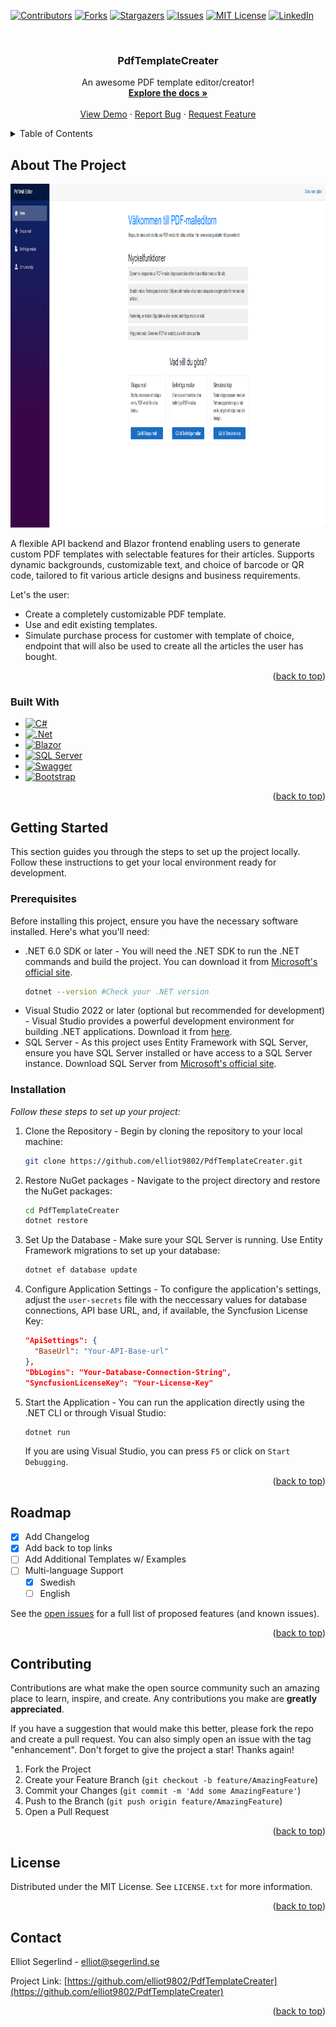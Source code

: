 <!-- Improved compatibility of back to top link: See: https://github.com/elliot9802/PdfTemplateCreater/pull/73 -->
<a name="readme-top"></a>
<!--
*** Thanks for checking out the PdfTemplateCreater. If you have a suggestion
*** that would make this better, please fork the repo and create a pull request
*** or simply open an issue with the tag "enhancement".
*** Don't forget to give the project a star!
*** Thanks again! Now go create something AMAZING! :D
-->



<!-- PROJECT SHIELDS -->
<!--
*** I'm using markdown "reference style" links for readability.
*** Reference links are enclosed in brackets [ ] instead of parentheses ( ).
*** See the bottom of this document for the declaration of the reference variables
*** for contributors-url, forks-url, etc. This is an optional, concise syntax you may use.
*** https://www.markdownguide.org/basic-syntax/#reference-style-links
-->
[![Contributors][contributors-shield]][contributors-url]
[![Forks][forks-shield]][forks-url]
[![Stargazers][stars-shield]][stars-url]
[![Issues][issues-shield]][issues-url]
[![MIT License][license-shield]][license-url]
[![LinkedIn][linkedin-shield]][linkedin-url]




<br />
<div align="center">
  <!-- PROJECT LOGO 
  <a href="https://github.com/elliot9802/PdfTemplateCreater">
    <img src="https://github.com/elliot9802/PdfTemplateCreater/blob/master/PdfTemplateDesigner.png" alt="Logo" width="80" height="80">
  </a>
-->
  <h3 align="center">PdfTemplateCreater</h3>

  <p align="center">
    An awesome PDF template editor/creator!
    <br />
    <a href="https://github.com/elliot9802/PdfTemplateCreater"><strong>Explore the docs »</strong></a>
    <br />
    <br />
    <a href="https://www.youtube.com/watch?v=QNHl4DZ5vtY">View Demo</a>
    ·
    <a href="https://github.com/elliot9802/PdfTemplateCreater/issues/new?labels=bug&template=bug-report---.md">Report Bug</a>
    ·
    <a href="https://github.com/elliot9802/PdfTemplateCreater/issues/new?labels=enhancement&template=feature-request---.md">Request Feature</a>
  </p>
</div>



<!-- TABLE OF CONTENTS -->
<details>
  <summary>Table of Contents</summary>
  <ol>
    <li>
      <a href="#about-the-project">About The Project</a>
      <ul>
        <li><a href="#built-with">Built With</a></li>
      </ul>
    </li>
    <li>
      <a href="#getting-started">Getting Started</a>
      <ul>
        <li><a href="#prerequisites">Prerequisites</a></li>
        <li><a href="#installation">Installation</a></li>
      </ul>
    </li>
    <!--<li><a href="#usage">Usage</a></li>-->
    <li><a href="#roadmap">Roadmap</a></li>
    <li><a href="#contributing">Contributing</a></li>
    <li><a href="#license">License</a></li>
    <li><a href="#contact">Contact</a></li>
   <!-- <li><a href="#acknowledgments">Acknowledgments</a></li>-->
  </ol>
</details>



<!-- ABOUT THE PROJECT -->
## About The Project
<a href="https://github.com/elliot9802/PdfTemplateCreater">
    <img src="https://github.com/elliot9802/PdfTemplateCreater/blob/master/PdfTemplateDesigner.png" alt="Logo" width="950" height="550">
</a>

A flexible API backend and Blazor frontend enabling users to generate custom PDF templates with selectable features for their articles. Supports dynamic backgrounds, customizable text, and choice of barcode or QR code, tailored to fit various article designs and business requirements.

Let's the user:
* Create a completely customizable PDF template.
* Use and edit existing templates.
* Simulate purchase process for customer with template of choice, endpoint that will also be used to create all the articles the user has bought.

<p align="right">(<a href="#readme-top">back to top</a>)</p>



### Built With

* [![C#][C#]][C#-url]
* [![.Net][.Net]][.Net-url]
* [![Blazor][Blazor]][Blazor-url]
* [![SQL Server][SQL Server]][SQLServer-url]
* [![Swagger][Swagger]][Swagger-url]
* [![Bootstrap][Bootstrap.com]][Bootstrap-url]

<p align="right">(<a href="#readme-top">back to top</a>)</p>



<!-- GETTING STARTED -->
## Getting Started

This section guides you through the steps to set up the project locally. Follow these instructions to get your local environment ready for development.

### Prerequisites
Before installing this project, ensure you have the necessary software installed. Here's what you'll need:

* .NET 6.0 SDK or later - You will need the .NET SDK to run the .NET commands and build the project. You can download it from [Microsoft's official site](https://dotnet.microsoft.com/en-us/download).
  ```sh
  dotnet --version #Check your .NET version
  ```
* Visual Studio 2022 or later (optional but recommended for development) - Visual Studio provides a powerful development environment for building .NET applications. Download it from [here](https://visualstudio.microsoft.com/downloads/).
* SQL Server - As this project uses Entity Framework with SQL Server, ensure you have SQL Server installed or have access to a SQL Server instance. Download SQL Server from [Microsoft's official site](https://www.microsoft.com/en-us/sql-server/sql-server-downloads).

### Installation

_Follow these steps to set up your project:_

1. Clone the Repository - Begin by cloning the repository to your local machine:
   ```sh
   git clone https://github.com/elliot9802/PdfTemplateCreater.git
   ```
2. Restore NuGet packages - Navigate to the project directory and restore the NuGet packages:
   ```sh
   cd PdfTemplateCreater
   dotnet restore
   ```
3. Set Up the Database - Make sure your SQL Server is running. Use Entity Framework migrations to set up your database:
   ```sh
   dotnet ef database update
   ```
4. Configure Application Settings - To configure the application's settings, adjust the `user-secrets` file with the neccessary values for database connections, API base URL, and, if available, the Syncfusion License Key:
   ```json
   "ApiSettings": {
     "BaseUrl": "Your-API-Base-url"
   },
   "DbLogins": "Your-Database-Connection-String",
   "SyncfusionLicenseKey": "Your-License-Key"
   ```
5. Start the Application - You can run the application directly using the .NET CLI or through Visual Studio:
   ```sh
   dotnet run
   ```
   If you are using Visual Studio, you can press `F5` or click on `Start Debugging`.

<p align="right">(<a href="#readme-top">back to top</a>)</p>



<!-- USAGE EXAMPLES
## Usage

Use this space to show useful examples of how a project can be used. Additional screenshots, code examples and demos work well in this space. You may also link to more resources.

_For more examples, please refer to the [Documentation](https://example.com)_

<p align="right">(<a href="#readme-top">back to top</a>)</p>
-->


<!-- ROADMAP -->
## Roadmap

- [x] Add Changelog
- [x] Add back to top links
- [ ] Add Additional Templates w/ Examples
- [ ] Multi-language Support
    - [x] Swedish
    - [ ] English

See the [open issues](https://github.com/elliot9802/PdfTemplateCreater/issues) for a full list of proposed features (and known issues).

<p align="right">(<a href="#readme-top">back to top</a>)</p>



<!-- CONTRIBUTING -->
## Contributing

Contributions are what make the open source community such an amazing place to learn, inspire, and create. Any contributions you make are **greatly appreciated**.

If you have a suggestion that would make this better, please fork the repo and create a pull request. You can also simply open an issue with the tag "enhancement".
Don't forget to give the project a star! Thanks again!

1. Fork the Project
2. Create your Feature Branch (`git checkout -b feature/AmazingFeature`)
3. Commit your Changes (`git commit -m 'Add some AmazingFeature'`)
4. Push to the Branch (`git push origin feature/AmazingFeature`)
5. Open a Pull Request

<p align="right">(<a href="#readme-top">back to top</a>)</p>



<!-- LICENSE -->
## License

Distributed under the MIT License. See `LICENSE.txt` for more information.

<p align="right">(<a href="#readme-top">back to top</a>)</p>



<!-- CONTACT -->
## Contact

Elliot Segerlind - elliot@segerlind.se

Project Link: [https://github.com/elliot9802/PdfTemplateCreater](https://github.com/elliot9802/PdfTemplateCreater)

<p align="right">(<a href="#readme-top">back to top</a>)</p>


<!-- ACKNOWLEDGMENTS 
## Acknowledgments

Use this space to list resources you find helpful and would like to give credit to. I've included a few of my favorites to kick things off!

* [Choose an Open Source License](https://choosealicense.com)
* [GitHub Emoji Cheat Sheet](https://www.webpagefx.com/tools/emoji-cheat-sheet)
* [Malven's Flexbox Cheatsheet](https://flexbox.malven.co/)
* [Malven's Grid Cheatsheet](https://grid.malven.co/)
* [Img Shields](https://shields.io)
* [GitHub Pages](https://pages.github.com)
* [Font Awesome](https://fontawesome.com)
* [React Icons](https://react-icons.github.io/react-icons/search)

<p align="right">(<a href="#readme-top">back to top</a>)</p>
-->


<!-- MARKDOWN LINKS & IMAGES -->
<!-- https://www.markdownguide.org/basic-syntax/#reference-style-links -->
[contributors-shield]: https://img.shields.io/github/contributors/elliot9802/PdfTemplateCreater.svg?style=for-the-badge
[contributors-url]: https://github.com/elliot9802/PdfTemplateCreater/graphs/contributors
[forks-shield]: https://img.shields.io/github/forks/elliot9802/PdfTemplateCreater.svg?style=for-the-badge
[forks-url]: https://github.com/elliot9802/PdfTemplateCreater/network/members
[stars-shield]: https://img.shields.io/github/stars/elliot9802/PdfTemplateCreater.svg?style=for-the-badge
[stars-url]: https://github.com/elliot9802/PdfTemplateCreater/stargazers
[issues-shield]: https://img.shields.io/github/issues/elliot9802/PdfTemplateCreater.svg?style=for-the-badge
[issues-url]: https://github.com/elliot9802/PdfTemplateCreater/issues
[license-shield]: https://img.shields.io/github/license/elliot9802/PdfTemplateCreater.svg?style=for-the-badge
[license-url]: https://github.com/elliot9802/PdfTemplateCreater/blob/master/LICENSE.txt
[linkedin-shield]: https://img.shields.io/badge/-LinkedIn-black.svg?style=for-the-badge&logo=linkedin&colorB=555
[linkedin-url]: https://www.linkedin.com/in/elliot-segerlind-8085568b/
[product-screenshot]: images/screenshot.png
[.Net]: https://img.shields.io/badge/.NET-5C2D91?style=for-the-badge&logo=.net&logoColor=white
[.Net-url]: https://learn.microsoft.com/sv-se/dotnet/welcome
[Blazor]: https://img.shields.io/badge/blazor-%235C2D91.svg?style=for-the-badge&logo=blazor&logoColor=white
[Blazor-url]: https://reactjs.org/
[Vue.js]: https://img.shields.io/badge/Vue.js-35495E?style=for-the-badge&logo=vuedotjs&logoColor=4FC08D
[Vue-url]: https://vuejs.org/
[C#]: https://img.shields.io/badge/c%23-%23239120.svg?style=for-the-badge&logo=csharp&logoColor=white
[C#-url]: https://svelte.dev/
[SQL Server]: https://img.shields.io/badge/Microsoft%20SQL%20Server-CC2927?style=for-the-badge&logo=microsoft%20sql%20server&logoColor=white
[SQLServer-url]: https://www.microsoft.com/en-us/sql-server/sql-server-downloads
[Bootstrap.com]: https://img.shields.io/badge/Bootstrap-563D7C?style=for-the-badge&logo=bootstrap&logoColor=white
[Bootstrap-url]: https://getbootstrap.com
[Swagger]: https://img.shields.io/badge/-Swagger-%23Clojure?style=for-the-badge&logo=swagger&logoColor=white
[Swagger-url]: https://swagger.io/
